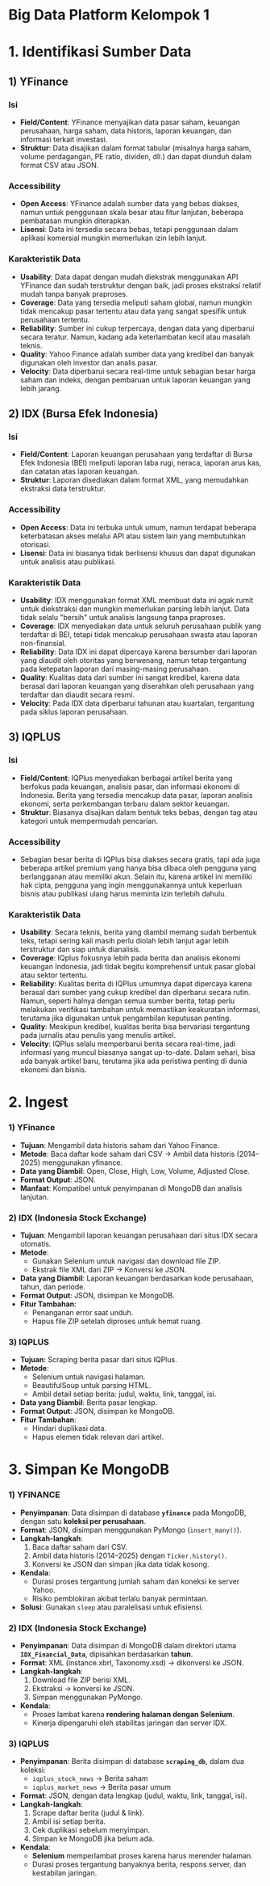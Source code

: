 # Big Data Platform Kelompok 1

# 1. Identifikasi Sumber Data

## 1) YFinance

### Isi
- **Field/Content**: YFinance menyajikan data pasar saham, keuangan perusahaan, harga saham, data historis, laporan keuangan, dan informasi terkait investasi.
- **Struktur**: Data disajikan dalam format tabular (misalnya harga saham, volume perdagangan, PE ratio, dividen, dll.) dan dapat diunduh dalam format CSV atau JSON.

### Accessibility
- **Open Access**: YFinance adalah sumber data yang bebas diakses, namun untuk penggunaan skala besar atau fitur lanjutan, beberapa pembatasan mungkin diterapkan.
- **Lisensi**: Data ini tersedia secara bebas, tetapi penggunaan dalam aplikasi komersial mungkin memerlukan izin lebih lanjut.

### Karakteristik Data
- **Usability**: Data dapat dengan mudah diekstrak menggunakan API YFinance dan sudah terstruktur dengan baik, jadi proses ekstraksi relatif mudah tanpa banyak praproses.
- **Coverage**: Data yang tersedia meliputi saham global, namun mungkin tidak mencakup pasar tertentu atau data yang sangat spesifik untuk perusahaan tertentu.
- **Reliability**: Sumber ini cukup terpercaya, dengan data yang diperbarui secara teratur. Namun, kadang ada keterlambatan kecil atau masalah teknis.
- **Quality**: Yahoo Finance adalah sumber data yang kredibel dan banyak digunakan oleh investor dan analis pasar.
- **Velocity**: Data diperbarui secara real-time untuk sebagian besar harga saham dan indeks, dengan pembaruan untuk laporan keuangan yang lebih jarang.

## 2) IDX (Bursa Efek Indonesia)

### Isi
- **Field/Content**: Laporan keuangan perusahaan yang terdaftar di Bursa Efek Indonesia (BEI) meliputi laporan laba rugi, neraca, laporan arus kas, dan catatan atas laporan keuangan.
- **Struktur**: Laporan disediakan dalam format XML, yang memudahkan ekstraksi data terstruktur.

### Accessibility
- **Open Access**: Data ini terbuka untuk umum, namun terdapat beberapa keterbatasan akses melalui API atau sistem lain yang membutuhkan otorisasi.
- **Lisensi**: Data ini biasanya tidak berlisensi khusus dan dapat digunakan untuk analisis atau publikasi.

### Karakteristik Data
- **Usability**: IDX menggunakan format XML membuat data ini agak rumit untuk diekstraksi dan mungkin memerlukan parsing lebih lanjut. Data tidak selalu "bersih" untuk analisis langsung tanpa praproses.
- **Coverage**: IDX menyediakan data untuk seluruh perusahaan publik yang terdaftar di BEI, tetapi tidak mencakup perusahaan swasta atau laporan non-finansial.
- **Reliability**: Data IDX ini dapat dipercaya karena bersumber dari laporan yang diaudit oleh otoritas yang berwenang, namun tetap tergantung pada ketepatan laporan dari masing-masing perusahaan.
- **Quality**: Kualitas data dari sumber ini sangat kredibel, karena data berasal dari laporan keuangan yang diserahkan oleh perusahaan yang terdaftar dan diaudit secara resmi.
- **Velocity**: Pada IDX data diperbarui tahunan atau kuartalan, tergantung pada siklus laporan perusahaan.

## 3) IQPLUS

### Isi
- **Field/Content**: IQPlus menyediakan berbagai artikel berita yang berfokus pada keuangan, analisis pasar, dan informasi ekonomi di Indonesia. Berita yang tersedia mencakup data pasar, laporan analisis ekonomi, serta perkembangan terbaru dalam sektor keuangan.
- **Struktur**: Biasanya disajikan dalam bentuk teks bebas, dengan tag atau kategori untuk mempermudah pencarian.

### Accessibility
- Sebagian besar berita di IQPlus bisa diakses secara gratis, tapi ada juga beberapa artikel premium yang hanya bisa dibaca oleh pengguna yang berlangganan atau memiliki akun. Selain itu, karena artikel ini memiliki hak cipta, pengguna yang ingin menggunakannya untuk keperluan bisnis atau publikasi ulang harus meminta izin terlebih dahulu.

### Karakteristik Data
- **Usability**: Secara teknis, berita yang diambil memang sudah berbentuk teks, tetapi sering kali masih perlu diolah lebih lanjut agar lebih terstruktur dan siap untuk dianalisis.
- **Coverage**: IQplus fokusnya lebih pada berita dan analisis ekonomi keuangan Indonesia, jadi tidak begitu komprehensif untuk pasar global atau sektor tertentu.
- **Reliability**: Kualitas berita di IQPlus umumnya dapat dipercaya karena berasal dari sumber yang cukup kredibel dan diperbarui secara rutin. Namun, seperti halnya dengan semua sumber berita, tetap perlu melakukan verifikasi tambahan untuk memastikan keakuratan informasi, terutama jika digunakan untuk pengambilan keputusan penting.
- **Quality**: Meskipun kredibel, kualitas berita bisa bervariasi tergantung pada jurnalis atau penulis yang menulis artikel.
- **Velocity**: IQPlus selalu memperbarui berita secara real-time, jadi informasi yang muncul biasanya sangat up-to-date. Dalam sehari, bisa ada banyak artikel baru, terutama jika ada peristiwa penting di dunia ekonomi dan bisnis.

# 2. Ingest

### **1) YFinance**
- **Tujuan**: Mengambil data historis saham dari Yahoo Finance.
- **Metode**: Baca daftar kode saham dari CSV → Ambil data historis (2014–2025) menggunakan yfinance.
- **Data yang Diambil**: Open, Close, High, Low, Volume, Adjusted Close.
- **Format Output**: JSON.
- **Manfaat**: Kompatibel untuk penyimpanan di MongoDB dan analisis lanjutan.

### **2) IDX (Indonesia Stock Exchange)**
- **Tujuan**: Mengambil laporan keuangan perusahaan dari situs IDX secara otomatis.
- **Metode**: 
  - Gunakan Selenium untuk navigasi dan download file ZIP.
  - Ekstrak file XML dari ZIP → Konversi ke JSON.
- **Data yang Diambil**: Laporan keuangan berdasarkan kode perusahaan, tahun, dan periode.
- **Format Output**: JSON, disimpan ke MongoDB.
- **Fitur Tambahan**: 
  - Penanganan error saat unduh.
  - Hapus file ZIP setelah diproses untuk hemat ruang.

### **3) IQPLUS**
- **Tujuan**: Scraping berita pasar dari situs IQPlus.
- **Metode**: 
  - Selenium untuk navigasi halaman.
  - BeautifulSoup untuk parsing HTML.
  - Ambil detail setiap berita: judul, waktu, link, tanggal, isi.
- **Data yang Diambil**: Berita pasar lengkap.
- **Format Output**: JSON, disimpan ke MongoDB.
- **Fitur Tambahan**: 
  - Hindari duplikasi data.
  - Hapus elemen tidak relevan dari artikel.

# 3. Simpan Ke MongoDB

### **1) YFINANCE**
- **Penyimpanan**: Data disimpan di database **`yfinance`** pada MongoDB, dengan satu **koleksi per perusahaan**.
- **Format**: JSON, disimpan menggunakan PyMongo (`insert_many()`).
- **Langkah-langkah**:
  1. Baca daftar saham dari CSV.
  2. Ambil data historis (2014–2025) dengan `Ticker.history()`.
  3. Konversi ke JSON dan simpan jika data tidak kosong.
- **Kendala**:
  - Durasi proses tergantung jumlah saham dan koneksi ke server Yahoo.
  - Risiko pemblokiran akibat terlalu banyak permintaan.
- **Solusi**: Gunakan `sleep` atau paralelisasi untuk efisiensi.

### **2) IDX (Indonesia Stock Exchange)**
- **Penyimpanan**: Data disimpan di MongoDB dalam direktori utama **`IDX_Financial_Data`**, dipisahkan berdasarkan **tahun**.
- **Format**: XML (instance.xbrl, Taxonomy.xsd) → dikonversi ke JSON.
- **Langkah-langkah**:
  1. Download file ZIP berisi XML.
  2. Ekstraksi → konversi ke JSON.
  3. Simpan menggunakan PyMongo.
- **Kendala**:
  - Proses lambat karena **rendering halaman dengan Selenium**.
  - Kinerja dipengaruhi oleh stabilitas jaringan dan server IDX.

### **3) IQPLUS**
- **Penyimpanan**: Berita disimpan di database **`scraping_db`**, dalam dua koleksi:  
  - `iqplus_stock_news` → Berita saham  
  - `iqplus_market_news` → Berita pasar umum
- **Format**: JSON, dengan data lengkap (judul, waktu, link, tanggal, isi).
- **Langkah-langkah**:
  1. Scrape daftar berita (judul & link).
  2. Ambil isi setiap berita.
  3. Cek duplikasi sebelum menyimpan.
  4. Simpan ke MongoDB jika belum ada.
- **Kendala**:
  - **Selenium** memperlambat proses karena harus merender halaman.
  - Durasi proses tergantung banyaknya berita, respons server, dan kestabilan jaringan.
